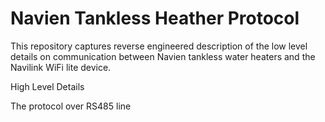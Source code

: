 # Navien Tankless Heather Protocol

This repository captures reverse engineered description of the low level details on communication between Navien tankless water heaters and the Navilink WiFi lite device.

High Level Details


The protocol over RS485 line
